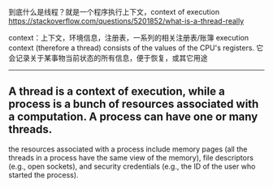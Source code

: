 


到底什么是线程？就是一个程序执行上下文，context of execution 
https://stackoverflow.com/questions/5201852/what-is-a-thread-really

context：上下文，环境信息，注册表，一系列的相关注册表/账簿
execution context (therefore a thread) consists of the values of the CPU's registers.
它会记录关于某事物当前状态的所有信息，便于恢复，或其它用途

---
A thread is a context of execution, 
while a process is a bunch of resources associated with a computation. 
A process can have one or many threads.
---
the resources associated with a process include memory pages (all the threads in a process have the same view of the memory), file descriptors (e.g., open sockets), and security credentials (e.g., the ID of the user who started the process).


